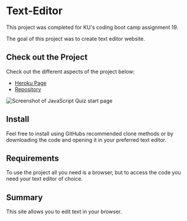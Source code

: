# Text-Editor

This project was completed for KU's coding boot camp assignment 19. 

The goal of this project was to create text editor website.

## Check out the Project
Check out the different aspects of the project below:

- [Heroku Page](https://dashboard.heroku.com/apps/jm-text-editor)
- [Repository](https://github.com/johnathanmann/Text-Editor)

![Screenshot of JavaScript Quiz start page](./assets/img/weather-dashboard.PNG)

## Install
Feel free to install using GitHubs recommended clone methods or by downloading the code and opening it in your preferred text editor.

## Requirements
To use the project all you need is a browser, but to access the code you need your text editor of choice.

## Summary
This site allows you to edit text in your browser.
